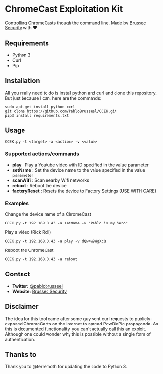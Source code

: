 # ChromeCast Exploitation Kit
Controlling ChromeCasts though the command line. Made by [Brussec Security](https://brussec.com) with :heart:

## Requirements
* Python 3
* Curl
* Pip

## Installation

All you really need to do is install python and curl and clone this repository.
But just because I can, here are the commands:

```
sudo apt-get install python curl
git clone https://github.com/PabloBrusseel/CCEK.git
pip3 install requirements.txt
```

## Usage

```
CCEK.py -t <target> -a <action> -v <value>
```

### Supported actions/commands

- **play** : Play a Youtube video with ID specified in the value parameter
- **setName** : Set the device name to the value specified in the value parameter
- **scanWifi** : Scan nearby Wifi networks
- **reboot** : Reboot the device
- **factoryReset** : Resets the device to Factory Settings (USE WITH CARE)

### Examples

Change the device name of a ChromeCast
```
CCEK.py -t 192.168.0.43 -a setName -v "Pablo is my hero"
```

Play a video (Rick Roll)
```
CCEK.py -t 192.168.0.43 -a play -v dQw4w9WgXcQ
```

Reboot the ChromeCast
```
CCEK.py -t 192.168.0.43 -a reboot
```

## Contact
* __Twitter:__ [@pablobrusseel](https://twitter.com/pablobrusseel)
* __Website:__ [Brussec Security](https://brussec.com)

## Disclaimer
The idea for this tool came after some guy sent curl requests to publicly-exposed ChromeCasts on the internet to spread PewDiePie propaganda. As this is documented functionality, you can't actually call this an exploit. Although one could wonder why this is possible without a single form of authentication.

## Thanks to
Thank you to @terremoth for updating the code to Python 3.
